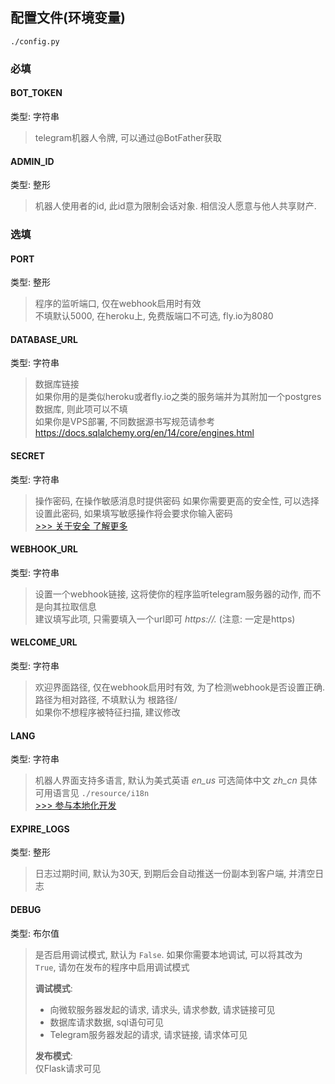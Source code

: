 ## 配置文件(环境变量)
```
./config.py
```
### 必填
#### BOT_TOKEN
类型: 字符串  
> telegram机器人令牌, 可以通过@BotFather获取
#### ADMIN_ID
类型: 整形  
> 机器人使用者的id, 此id意为限制会话对象. 相信没人愿意与他人共享财产.

### 选填
#### PORT
类型: 整形  
> 程序的监听端口, 仅在webhook启用时有效  
> 不填默认5000, 在heroku上, 免费版端口不可选, fly.io为8080
#### DATABASE_URL
类型: 字符串  
> 数据库链接  
> 如果你用的是类似heroku或者fly.io之类的服务端并为其附加一个postgres数据库, 则此项可以不填  
> 如果你是VPS部署, 不同数据源书写规范请参考
> https://docs.sqlalchemy.org/en/14/core/engines.html
#### SECRET
类型: 字符串  
> 操作密码, 在操作敏感消息时提供密码
> 如果你需要更高的安全性, 可以选择设置此密码, 如果填写敏感操作将会要求你输入密码  
[>>> 关于安全 了解更多](./security.md)
#### WEBHOOK_URL
类型: 字符串  
> 设置一个webhook链接, 这将使你的程序监听telegram服务器的动作, 而不是向其拉取信息  
> 建议填写此项, 只需要填入一个url即可 *https://.* (注意: 一定是https)
#### WELCOME_URL
类型: 字符串  
> 欢迎界面路径, 仅在webhook启用时有效, 为了检测webhook是否设置正确.   
> 路径为相对路径, 不填默认为 根路径/   
> 如果你不想程序被特征扫描, 建议修改
#### LANG
类型: 字符串  
> 机器人界面支持多语言, 默认为美式英语 *en_us* 可选简体中文 *zh_cn*
> 具体可用语言见 `./resource/i18n`  
[>>> 参与本地化开发](./dev.md)
#### EXPIRE_LOGS
类型: 整形  
> 日志过期时间, 默认为30天, 到期后会自动推送一份副本到客户端, 并清空日志
#### DEBUG
类型: 布尔值
> 是否启用调试模式, 默认为 `False`.
> 如果你需要本地调试, 可以将其改为 `True`, 请勿在发布的程序中启用调试模式  
> 
> **调试模式**:  
> - 向微软服务器发起的请求, 请求头, 请求参数, 请求链接可见
> - 数据库请求数据, sql语句可见
> - Telegram服务器发起的请求, 请求链接, 请求体可见 
> 
> **发布模式**:  
> 仅Flask请求可见